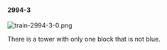 #### 2994-3
![train-2994-3-0.png](https://github.com/lil-lab/nlvr/raw/master/nlvr/train/images/62/train-2994-3-0.png "train-2994-3-0.png")

There is a tower with only one block that is not blue.